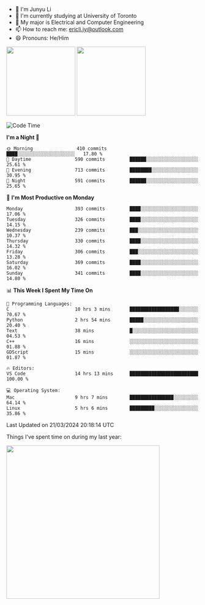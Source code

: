 ### 
- 👨 I'm Junyu Li
- 📖 I'm currently studying at University of Toronto
- 🌱 My major is Electrical and Computer Engineering
- 📫 How to reach me: ericli.jy@outlook.com
- 😄 Pronouns: He/Him

<p align="left">  
  <img height="180em" src="https://github-readme-stats-sigma-five-48.vercel.app/api?username=ericjyli&theme=tokyonight&show_icons=true&count_private=true&include_orgs=true" />
  <img height="180em" src="https://github-readme-stats-sigma-five-48.vercel.app/api/top-langs/?username=ericjyli&theme=tokyonight&count_private=true&include_orgs=true&include_orgs=true&layout=compact" />
</p>

<!--START_SECTION:waka-->
![Code Time](http://img.shields.io/badge/Code%20Time-462%20hrs%2033%20mins-blue)

**I'm a Night 🦉** 

```text
🌞 Morning                410 commits         ████░░░░░░░░░░░░░░░░░░░░░   17.80 % 
🌆 Daytime                590 commits         ██████░░░░░░░░░░░░░░░░░░░   25.61 % 
🌃 Evening                713 commits         ████████░░░░░░░░░░░░░░░░░   30.95 % 
🌙 Night                  591 commits         ██████░░░░░░░░░░░░░░░░░░░   25.65 % 
```
📅 **I'm Most Productive on Monday** 

```text
Monday                   393 commits         ████░░░░░░░░░░░░░░░░░░░░░   17.06 % 
Tuesday                  326 commits         ████░░░░░░░░░░░░░░░░░░░░░   14.15 % 
Wednesday                239 commits         ███░░░░░░░░░░░░░░░░░░░░░░   10.37 % 
Thursday                 330 commits         ████░░░░░░░░░░░░░░░░░░░░░   14.32 % 
Friday                   306 commits         ███░░░░░░░░░░░░░░░░░░░░░░   13.28 % 
Saturday                 369 commits         ████░░░░░░░░░░░░░░░░░░░░░   16.02 % 
Sunday                   341 commits         ████░░░░░░░░░░░░░░░░░░░░░   14.80 % 
```


📊 **This Week I Spent My Time On** 

```text
💬 Programming Languages: 
C                        10 hrs 3 mins       ██████████████████░░░░░░░   70.67 % 
Python                   2 hrs 54 mins       █████░░░░░░░░░░░░░░░░░░░░   20.40 % 
Text                     38 mins             █░░░░░░░░░░░░░░░░░░░░░░░░   04.53 % 
C++                      16 mins             ░░░░░░░░░░░░░░░░░░░░░░░░░   01.88 % 
GDScript                 15 mins             ░░░░░░░░░░░░░░░░░░░░░░░░░   01.87 % 

🔥 Editors: 
VS Code                  14 hrs 13 mins      █████████████████████████   100.00 % 

💻 Operating System: 
Mac                      9 hrs 7 mins        ████████████████░░░░░░░░░   64.14 % 
Linux                    5 hrs 6 mins        █████████░░░░░░░░░░░░░░░░   35.86 % 
```


 Last Updated on 21/03/2024 20:18:14 UTC
<!--END_SECTION:waka-->

<p> Things I've spent time on during my last year: </p>
<img height="400em" src="https://github-readme-stats-git-master-ericjyli.vercel.app/api/wakatime?username=ericjyli&layout=compact&theme=tokyonight" />

<!--
Here are some ideas to get you started:

- 🔭 I’m currently working on ...
- 🌱 I’m currently learning ...
- 👯 I’m looking to collaborate on ...
- 🤔 I’m looking for help with ...
- 💬 Ask me about ...
- 📫 How to reach me: ...
- 😄 Pronouns: ...
- ⚡ Fun fact: ...
-->
